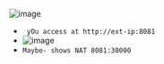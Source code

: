 ![image](https://github.com/git-of-aj/Kubernetes-Az-1001/assets/76782360/2b540172-da91-431b-884b-88d31dec6610)
- ` yOu access at http://ext-ip:8081`
- ![image](https://github.com/git-of-aj/Kubernetes-Az-1001/assets/76782360/692090fd-0308-4893-830f-edba6ec9e931)
- `Maybe- shows NAT 8081:30000`



